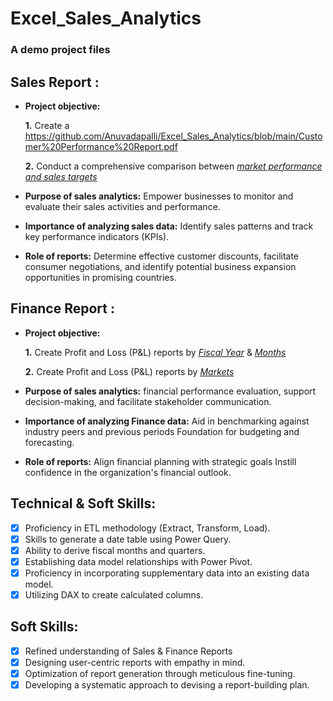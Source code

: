 # Excel_Sales_Analytics

### A demo project files
## Sales Report :


- **Project objective:** 

    **1.** Create a https://github.com/Anuvadapalli/Excel_Sales_Analytics/blob/main/Customer%20Performance%20Report.pdf

    **2.** Conduct a comprehensive comparison between _[market performance and sales targets](https://github.com/Anuvadapalli/Excel_Sales_Analytics/blob/main/Market%20Performance%20vs%20Target%20Report.pdf)_

- **Purpose of sales analytics:** Empower businesses to monitor and evaluate their sales activities and performance.

- **Importance of analyzing sales data:** Identify sales patterns and track key performance indicators (KPIs).

- **Role of reports:** Determine effective customer discounts, facilitate consumer negotiations, and identify potential business expansion opportunities in promising countries.


## Finance Report :

- **Project objective:** 

    **1.** Create Profit and Loss (P&L) reports by _[Fiscal Year](https://github.com/Anuvadapalli/Excel_Sales_Analytics/blob/main/P%26L%20Statement%20by%20Fiscal%20Year.pdf)_ & _[Months](https://github.com/Anuvadapalli/Excel_Sales_Analytics/blob/main/P%26L%20Statement%20by%20Months.pdf)_ 

   **2.** Create Profit and Loss (P&L) reports by _[Markets](https://github.com/Anuvadapalli/Excel_Sales_Analytics/blob/main/P%26L%20Statement%20by%20Markets.pdf)_

- **Purpose of sales analytics:** financial performance evaluation, support decision-making, and facilitate stakeholder communication.

- **Importance of analyzing Finance data:** Aid in benchmarking against industry peers and previous periods Foundation for budgeting and forecasting.

- **Role of reports:** Align financial planning with strategic goals Instill confidence in the organization's financial outlook.


## Technical & Soft Skills:
- [x]	Proficiency in ETL methodology (Extract, Transform, Load).
- [x]	Skills to generate a date table using Power Query.
- [x]	Ability to derive fiscal months and quarters.
- [x]	Establishing data model relationships with Power Pivot.
- [x]	Proficiency in incorporating supplementary data into an existing data model.
- [x]	Utilizing DAX to create calculated columns.

## Soft Skills:
- [x]	Refined understanding of Sales & Finance Reports
- [x]	Designing user-centric reports with empathy in mind.
- [x]	Optimization of report generation through meticulous fine-tuning.
- [x]	Developing a systematic approach to devising a report-building plan.
